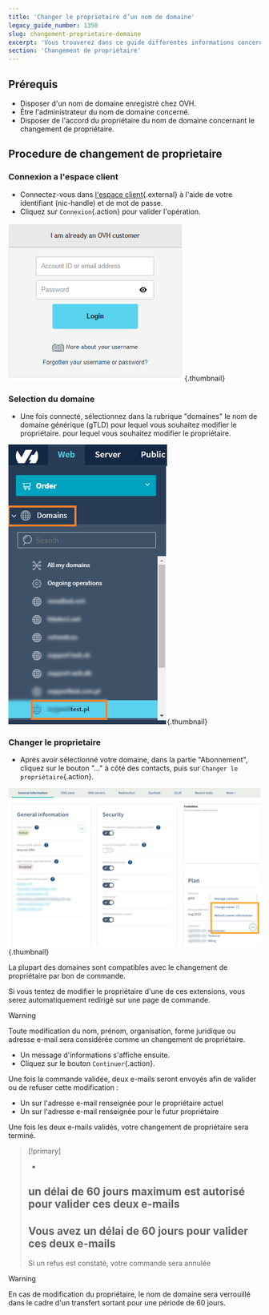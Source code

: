 ```yaml
---
title: 'Changer le proprietaire d’un nom de domaine'
legacy_guide_number: 1350
slug: changement-proprietaire-domaine
excerpt: 'Vous trouverez dans ce guide differentes informations concernant le changement de proprietaire d’un nom de domaine.'
section: 'Changement de propriétaire'
---
```


## Prérequis

- Disposer d'un nom de domaine enregistré chez OVH.
- Être l'administrateur du nom de domaine concerné.
- Disposer de l'accord du propriétaire du nom de domaine concernant le changement de propriétaire.

## Procedure de changement de proprietaire

### Connexion a l'espace client
- Connectez-vous dans [l'espace
client](https://www.ovh.com/manager/web){.external} à l'aide de votre identifiant (nic-handle) et de mot de passe.
- Cliquez sur `Connexion`{.action} pour valider l'opération.


![hosting](images/SS_1.PNG){.thumbnail}


### Selection du domaine
- Une fois connecté, sélectionnez dans la rubrique "domaines" le nom de domaine générique (gTLD) pour lequel vous souhaitez modifier le propriétaire. pour lequel vous souhaitez modifier le propriétaire.


![hosting](images/SS_2.PNG){.thumbnail}


### Changer le proprietaire
- Après avoir sélectionné votre domaine, dans la partie "Abonnement", cliquez sur le bouton "..." à côté des contacts, puis sur `Changer le propriétaire`{.action}.


![hosting](images/3652-2.png){.thumbnail}


La plupart des domaines sont compatibles avec le changement de propriétaire par bon de commande.

Si vous tentez de modifier le propriétaire d'une de ces extensions, vous serez automatiquement redirigé sur une page de commande.



> [!warning]
>
> Toute modification du nom, prénom, organisation, forme juridique ou adresse e-mail sera
> considérée comme un changement de propriétaire.
> 

- Un message d'informations s'affiche ensuite.
- Cliquez sur le bouton `Continuer`{.action}.

Une fois la commande validée, deux e-mails seront envoyés afin de valider ou de refuser cette modification :

- Un sur l'adresse e-mail renseignée pour le propriétaire actuel
- Un sur l'adresse e-mail renseignée pour le futur propriétaire

Une fois les deux e-mails validés, votre changement de propriétaire sera terminé.



> [!primary]
>
> - 
> un délai de 60 jours maximum est autorisé pour valider ces deux e-mails
> - 
> Vous avez un délai de 60 jours pour valider ces deux e-mails
> - 
> Si un refus est constaté, votre commande sera annulée
> 
> 



> [!warning]
>
> En cas de modification du propriétaire, le nom de domaine sera
> verrouillé dans le cadre d'un transfert sortant pour une période de 60 jours.
> 

